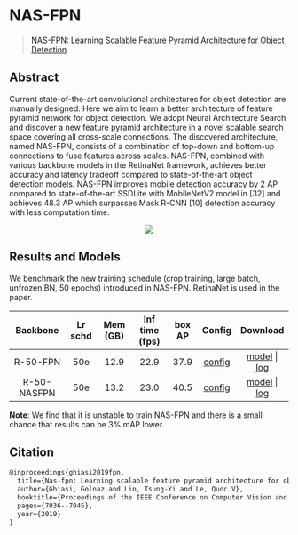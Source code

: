 # NAS-FPN

> [NAS-FPN: Learning Scalable Feature Pyramid Architecture for Object Detection](https://arxiv.org/abs/1904.07392)

<!-- [ALGORITHM] -->

## Abstract

Current state-of-the-art convolutional architectures for object detection are manually designed. Here we aim to learn a better architecture of feature pyramid network for object detection. We adopt Neural Architecture Search and discover a new feature pyramid architecture in a novel scalable search space covering all cross-scale connections. The discovered architecture, named NAS-FPN, consists of a combination of top-down and bottom-up connections to fuse features across scales. NAS-FPN, combined with various backbone models in the RetinaNet framework, achieves better accuracy and latency tradeoff compared to state-of-the-art object detection models. NAS-FPN improves mobile detection accuracy by 2 AP compared to state-of-the-art SSDLite with MobileNetV2 model in \[32\] and achieves 48.3 AP which surpasses Mask R-CNN \[10\] detection accuracy with less computation time.

<div align=center>
<img src="https://user-images.githubusercontent.com/40661020/143968037-cedd76e9-1ae7-4869-bd34-c9d8611d630c.png"/>
</div>

## Results and Models

We benchmark the new training schedule (crop training, large batch, unfrozen BN, 50 epochs) introduced in NAS-FPN. RetinaNet is used in the paper.

|  Backbone   | Lr schd | Mem (GB) | Inf time (fps) | box AP |                        Config                        |                                                                                                                                                                                  Download                                                                                                                                                                                  |
| :---------: | :-----: | :------: | :------------: | :----: | :--------------------------------------------------: | :------------------------------------------------------------------------------------------------------------------------------------------------------------------------------------------------------------------------------------------------------------------------------------------------------------------------------------------------------------------------: |
|  R-50-FPN   |   50e   |   12.9   |      22.9      |  37.9  |  [config](./retinanet_r50_fpn_crop640-50e_coco.py)   |       [model](https://pub-ed9ed750ddcc469da251e2d1a2cea382.r2.dev/mmdetection/v2.0/nas_fpn/retinanet_r50_fpn_crop640_50e_coco/retinanet_r50_fpn_crop640_50e_coco-9b953d76.pth) \| [log](https://pub-ed9ed750ddcc469da251e2d1a2cea382.r2.dev/mmdetection/v2.0/nas_fpn/retinanet_r50_fpn_crop640_50e_coco/retinanet_r50_fpn_crop640_50e_coco_20200529_095329.log.json)       |
| R-50-NASFPN |   50e   |   13.2   |      23.0      |  40.5  | [config](./retinanet_r50_nasfpn_crop640-50e_coco.py) | [model](https://pub-ed9ed750ddcc469da251e2d1a2cea382.r2.dev/mmdetection/v2.0/nas_fpn/retinanet_r50_nasfpn_crop640_50e_coco/retinanet_r50_nasfpn_crop640_50e_coco-0ad1f644.pth) \| [log](https://pub-ed9ed750ddcc469da251e2d1a2cea382.r2.dev/mmdetection/v2.0/nas_fpn/retinanet_r50_nasfpn_crop640_50e_coco/retinanet_r50_nasfpn_crop640_50e_coco_20200528_230008.log.json) |

**Note**: We find that it is unstable to train NAS-FPN and there is a small chance that results can be 3% mAP lower.

## Citation

```latex
@inproceedings{ghiasi2019fpn,
  title={Nas-fpn: Learning scalable feature pyramid architecture for object detection},
  author={Ghiasi, Golnaz and Lin, Tsung-Yi and Le, Quoc V},
  booktitle={Proceedings of the IEEE Conference on Computer Vision and Pattern Recognition},
  pages={7036--7045},
  year={2019}
}
```
